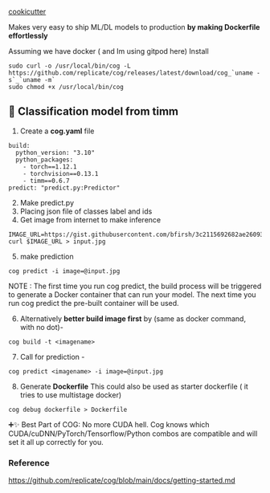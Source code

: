 [cookicutter](https://cookiecutter.readthedocs.io/en/stable/)

Makes very easy to ship ML/DL models to production **by making Dockerfile effortlessly**

Assuming we have docker ( and Im using gitpod here)
Install
```
sudo curl -o /usr/local/bin/cog -L https://github.com/replicate/cog/releases/latest/download/cog_`uname -s`_`uname -m`
sudo chmod +x /usr/local/bin/cog
```

## 🚀 Classification model from timm 

1. Create a **cog.yaml** file
```
build:
  python_version: "3.10"
  python_packages:
    - torch==1.12.1
    - torchvision==0.13.1
    - timm==0.6.7
predict: "predict.py:Predictor"
```

2. Make predict.py
3. Placing json file of classes label and ids
4. Get image from internet to make inference
```
IMAGE_URL=https://gist.githubusercontent.com/bfirsh/3c2115692682ae260932a67d93fd94a8/raw/56b19f53f7643bb6c0b822c410c366c3a6244de2/mystery.jpg
curl $IMAGE_URL > input.jpg
```
5. make prediction
```
cog predict -i image=@input.jpg
```
NOTE : The first time you run cog predict, the build process will be triggered to generate a Docker container that can run your model. The next time you run cog predict the pre-built container will be used.

6. Alternatively **better build image first** by (same as docker command, with no dot)-
```
cog build -t <imagename>
```

7. Call for prediction -
```
cog predict <imagename> -i image=@input.jpg
```

8. Generate **Dockerfile** This could also be used as starter dockerfile ( it tries to use multistage docker)
```
cog debug dockerfile > Dockerfile
```

➕✨ Best Part of COG:  No more CUDA hell. Cog knows which CUDA/cuDNN/PyTorch/Tensorflow/Python combos are compatible and will set it all up correctly for you.

### Reference 
https://github.com/replicate/cog/blob/main/docs/getting-started.md